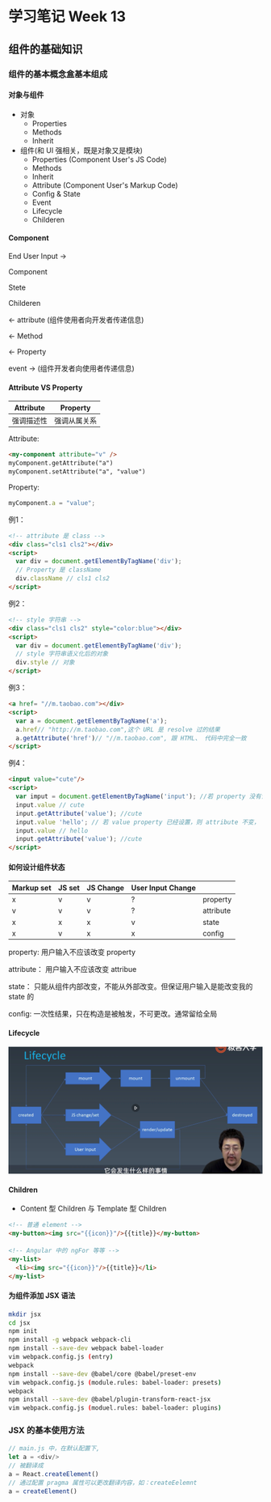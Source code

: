 # 学习笔记 Week 13

## 组件的基础知识

### 组件的基本概念盒基本组成

#### 对象与组件

* 对象
  * Properties
  * Methods
  * Inherit
* 组件(和 UI 强相关，既是对象又是模块)
  * Properties (Component User's JS Code)
  * Methods
  * Inherit
  * Attribute (Component User's Markup Code)
  * Config & State
  * Event
  * Lifecycle
  * Childeren

#### Component

End User Input ->

Component

Stete

Childeren

<- attribute (组件使用者向开发者传递信息)

<- Method

<- Property

event -> (组件开发者向使用者传递信息)

#### Attribute VS Property

|Attribute|Property|
|-|-|
|强调描述性|强调从属关系|

Attribute:
```html
<my-component attribute="v" />
myComponent.getAttribute("a")
myComponent.setAttribute("a", "value")
```

Property:
```js
myComponent.a = "value";
```

例1：

```html
<!-- attribute 是 class -->
<div class="cls1 cls2"></div>
<script>
  var div = document.getElementByTagName('div');
  // Property 是 className
  div.className // cls1 cls2
</script>
```

例2：
```html
<!-- style 字符串 -->
<div class="cls1 cls2" style="color:blue"></div>
<script>
  var div = document.getElementByTagName('div');
  // style 字符串语义化后的对象
  div.style // 对象
</script>
```

例3：
```html
<a href= "//m.taobao.com"></div>
<script>
  var a = document.getElementByTagName('a');
  a.href// "http://m.taobao.com",这个 URL 是 resolve 过的结果
  a.getAttribute('href')// "//m.taobao.com", 跟 HTML、 代码中完全一致
</script>
```

例4：
```html
<input value="cute"/>
<script>
  var imput = document.getElementByTagName('input'); //若 property 没有设置，则记过是 attribute
  input.value // cute
  input.getAttribute('value'); //cute
  input.value 'hello'; // 若 value property 已经设置，则 attribute 不变， property 变化，元素上世界的效果是 property 优先
  input.value // hello
  input.getAttribute('value'); //cute
</script>
```

#### 如何设计组件状态

| Markup set | JS set | JS Change | User Input Change | |
| - | - | - | - | - |
| x | v | v | ? | property |
| v | v | v | ? | attribute |
| x | x | x | v | state |
| x | v | x | x | config |

property: 用户输入不应该改变 property

attribute： 用户输入不应该改变 attribue

state： 只能从组件内部改变，不能从外部改变。但保证用户输入是能改变我的 state 的

config: 一次性结果，只在构造是被触发，不可更改。通常留给全局

#### Lifecycle

![Life cycle](./lifecycle.png "Lifecycle")

#### Children

* Content 型 Children 与 Template 型 Children

```html
<!-- 普通 element -->
<my-button><img src="{{icon}}"/>{{title}}</my-button>

<!-- Angular 中的 ngFor 等等 -->
<my-list>
  <li><img src="{{icon}}"/>{{title}}</li>
</my-list>
```
#### 为组件添加 JSX 语法

```bash
mkdir jsx
cd jsx
npm init
npm install -g webpack webpack-cli
npm install --save-dev webpack babel-loader
vim webpack.config.js (entry)
webpack
npm install --save-dev @babel/core @babel/preset-env
vim webpack.config.js (module.rules: babel-loader: presets)
webpack
npm install --save-dev @babel/plugin-transform-react-jsx
vim webpack.config.js (moduel.rules: babel-loader: plugins)
```

### JSX 的基本使用方法

```js
// main.js 中，在默认配置下,
let a = <div/>
// 被翻译成
a = React.createElement()
// 通过配置 pragma 属性可以更改翻译内容，如：createEelemnt
a = createElement()
```